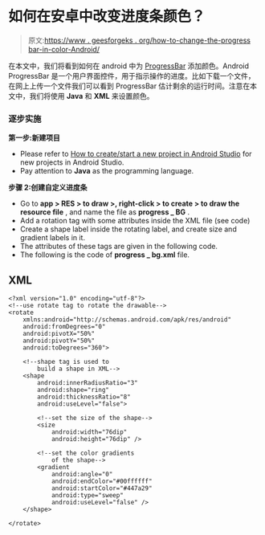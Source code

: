 # 如何在安卓中改变进度条颜色？

> 原文:[https://www . geesforgeks . org/how-to-change-the-progress bar-in-color-Android/](https://www.geeksforgeeks.org/how-to-change-the-progressbar-color-in-android/)

在本文中，我们将看到如何在 android 中为 [ProgressBar](https://www.geeksforgeeks.org/progressbar-in-kotlin/) 添加颜色。Android ProgressBar 是一个用户界面控件，用于指示操作的进度。比如下载一个文件，在网上上传一个文件我们可以看到 ProgressBar 估计剩余的运行时间。注意在本文中，我们将使用 **Java** 和 **XML** 来设置颜色。

### 逐步实施

**第一步:新建项目**

*   Please refer to [How to create/start a new project in Android Studio](https://www.geeksforgeeks.org/android-how-to-create-start-a-new-project-in-android-studio/) for new projects in Android Studio.
*   Pay attention to **Java** as the programming language.

**步骤 2:创建自定义进度条**

*   Go to **app > RES > to draw >, right-click > to create > to draw the resource file** , and name the file as **progress _ BG** .
*   Add a rotation tag with some attributes inside the XML file (see code)
*   Create a shape label inside the rotating label, and create size and gradient labels in it.
*   The attributes of these tags are given in the following code.
*   The following is the code of **progress _ bg.xml** file.

## XML

```
<?xml version="1.0" encoding="utf-8"?>
<!--use rotate tag to rotate the drawable-->
<rotate 
    xmlns:android="http://schemas.android.com/apk/res/android"
    android:fromDegrees="0"
    android:pivotX="50%"
    android:pivotY="50%"
    android:toDegrees="360">

    <!--shape tag is used to 
        build a shape in XML-->
    <shape
        android:innerRadiusRatio="3"
        android:shape="ring"
        android:thicknessRatio="8"
        android:useLevel="false">

        <!--set the size of the shape-->
        <size
            android:width="76dip"
            android:height="76dip" />

        <!--set the color gradients
            of the shape-->
        <gradient
            android:angle="0"
            android:endColor="#00ffffff"
            android:startColor="#447a29"
            android:type="sweep"
            android:useLevel="false" />
    </shape>

</rotate>
```